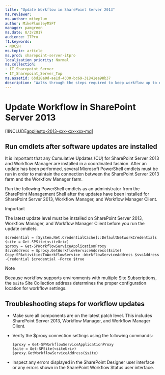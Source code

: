 ```yaml
---
title: "Update Workflow in SharePoint Server 2013"
ms.reviewer: 
ms.author: mikeplum
author: MikePlumleyMSFT
manager: pamgreen
ms.date: 8/3/2017
audience: ITPro
f1.keywords:
- NOCSH
ms.topic: article
ms.prod: sharepoint-server-itpro
localization_priority: Normal
ms.collection:
- IT_Sharepoint_Server
- IT_Sharepoint_Server_Top
ms.assetid: 6bd28a0d-ae1d-4330-bc69-31841ea98b37
description: "Walks through the steps required to keep workflow up to date in SharePoint Server 2013."
---
```


# Update Workflow in SharePoint Server 2013

[!INCLUDE[appliesto-2013-xxx-xxx-xxx-md](../includes/appliesto-2013-xxx-xxx-xxx-md.md)]
  
## Run cmdlets after software updates are installed

It is important that any Cumulative Updates (CU) for SharePoint Server 2013 and Workflow Manager are installed in a coordinated fashion. After an update has been performed, several Microsoft PowerShell cmdlets must be run in order to maintain the connection between the SharePoint Server 2013 farm and the Workflow Manager farm.
  
Run the following PowerShell cmdlets as an administrator from the SharePoint Management Shell after the updates have been installed for SharePoint Server 2013, Workflow Manager, and Workflow Manager Client.
  
> [!IMPORTANT]
> The latest update level must be installed on SharePoint Server 2013, Workflow Manager, and Workflow Manager Client before you run the update cmdlets. 
  
```
$credential = [System.Net.CredentialCache]::DefaultNetworkCredentials
$site = Get-SPSite(<siteUri>)
$proxy = Get-SPWorkflowServiceApplicationProxy
$svcAddress = $proxy.GetWorkflowServiceAddress($site)
Copy-SPActivitiesToWorkflowService -WorkflowServiceAddress $svcAddress -Credential $credential -Force $true

```

> [!NOTE]
> Because workflow supports environments with multiple Site Subscriptions, the  `$site` Site Collection address determines the proper configuration location for workflow settings. 
  
## Troubleshooting steps for workflow updates

- Make sure all components are on the latest patch level. This includes SharePoint Server 2013, Workflow Manager, and Workflow Manager Client.
    
- Verify the $proxy connection settings using the following commands:
    
  ```
  $proxy = Get-SPWorkflowServiceApplicationProxy
  $site = Get-SPSite(<siteUri>)
  $proxy.GetWorkflowServiceAddress($site)
  ```

- Inspect any errors displayed in the SharePoint Designer user interface or any errors shown in the SharePoint Workflow Status user interface.
    

